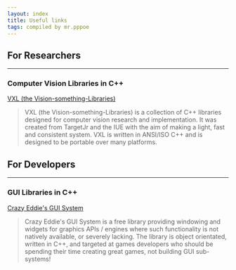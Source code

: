 ```yaml
---
layout: index
title: Useful links 
tags: compiled by mr.pppoe
---
```


## For Researchers

<hr/>

### Computer Vision Libraries in C++
[VXL (the Vision-something-Libraries)](http://vxl.sourceforge.net/)

> VXL (the Vision-something-Libraries) is a collection of C++ libraries designed for computer vision research and implementation. It was created from TargetJr and the IUE with the aim of making a light, fast and consistent system. VXL is written in ANSI/ISO C++ and is designed to be portable over many platforms.

## For Developers

<hr/>

### GUI Libraries in C++
[Crazy Eddie's GUI System](http://www.cegui.org.uk/)

>Crazy Eddie's GUI System is a free library providing windowing and widgets for graphics APIs / engines where such functionality is not natively available, or severely lacking. The library is object orientated, written in C++, and targeted at games developers who should be spending their time creating great games, not building GUI sub-systems!
